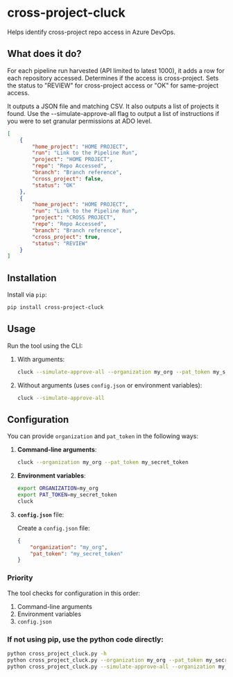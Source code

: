 # cross-project-cluck

Helps identify cross-project repo access in Azure DevOps.

## What does it do? 

For each pipeline run harvested (API limited to latest 1000), it adds a row for each repository accessed. Determines if the access is cross-project. Sets the status to "REVIEW" for cross-project access or "OK" for same-project access.

It outputs a JSON file and matching CSV. It also outputs a list of projects it found. Use the --simulate-approve-all flag to output a list of instructions if you were to set granular permissions at ADO level.

```json
[
    {
        "home_project": "HOME PROJECT",
        "run": "Link to the Pipeline Run",
        "project": "HOME PROJECT",
        "repo": "Repo Accessed",
        "branch": "Branch reference",
        "cross_project": false,
        "status": "OK"
    },
    {
        "home_project": "HOME PROJECT",
        "run": "Link to the Pipeline Run",
        "project": "CROSS PROJECT",
        "repo": "Repo Accessed",
        "branch": "Branch reference",
        "cross_project": true,
        "status": "REVIEW"
    }
]
```

## Installation

Install via `pip`:

```bash
pip install cross-project-cluck
```

## Usage

Run the tool using the CLI:

1. With arguments:

    ```bash
    cluck --simulate-approve-all --organization my_org --pat_token my_secret_token
    ```

2. Without arguments (uses `config.json` or environment variables):

    ```bash
    cluck --simulate-approve-all
    ```

## Configuration

You can provide `organization` and `pat_token` in the following ways:

1. **Command-line arguments**:

    ```bash
    cluck --organization my_org --pat_token my_secret_token
    ```

2. **Environment variables**:

    ```bash
    export ORGANIZATION=my_org
    export PAT_TOKEN=my_secret_token
    cluck
    ```

3. **`config.json`** file:

    Create a `config.json` file:

    ```json
    {
        "organization": "my_org",
        "pat_token": "my_secret_token"
    }
    ```

### Priority

The tool checks for configuration in this order:
1. Command-line arguments
2. Environment variables
3. `config.json`

### If not using pip, use the python code directly:

```bash
python cross_project_cluck.py -h
python cross_project_cluck.py --organization my_org --pat_token my_secret_token
python cross_project_cluck.py --simulate-approve-all --organization my_org --pat_token my_secret_token
```


